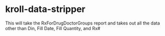 # kroll-data-stripper
This will take the RxForDrugDoctorGroups report and takes out all the data other than Din, Fill Date, Fill Quantity, and Rx#
